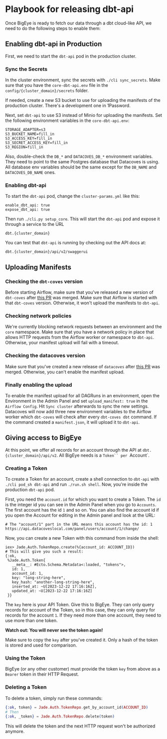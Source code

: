 # Playbook for releasing dbt-api

Once BigEye is ready to fetch our data through a dbt cloud-like API, we need to do the following steps to enable them:

## Enabling dbt-api in Production
First, we need to start the `dbt-api` pod in the production cluster.

### Sync the Secrets

In the cluster environment, sync the secrets with `./cli sync_secrets`. Make sure that you have the `core-dbt-api.env` file in the `config/{cluster_domain}/secrets` folder.

If needed, create a new S3 bucket to use for uploading the manifests of the production cluster. There's a development one in 1Password.

Next, set `dbt-api` to use S3 instead of Minio for uploading the manifests. Set the following environment variables in the `core-dbt-api.env`:

```
STORAGE_ADAPTER=s3
S3_BUCKET_NAME=fill_in
S3_ACCESS_KEY=fill_in
S3_SECRET_ACCESS_KEY=fill_in
S3_REGION=fill_in
```

Also, double-check the `DB_*` and `DATACOVES_DB_*` environment variables. They need to point to the same Postgres database that Datacoves is using. All database env variables should be the same except for the `DB_NAME` and `DATACOVES_DB_NAME` ones.

### Enabling dbt-api

To start the `dbt-api` pod, change the `cluster-params.yml` like this:

```
enable_dbt_api: true
expose_dbt_api: true
```

Then run `./cli.py setup_core`. This will start the `dbt-api` pod and expose it through a service to the URL

```
dbt.{cluster_domain}
```

You can test that `dbt-api` is running by checking out the API docs at:

```
dbt.{cluster_domain}/api/v2/swaggerui
```

## Uploading Manifests

### Checking the `dbt-coves` version

Before starting Airflow, make sure that you've released a new version of `dbt-coves` after [this PR](https://github.com/datacoves/dbt-coves/pull/427) was merged. Make sure that Airflow is started with that `dbt-coves` version. Otherwise, it won't upload the manifests to `dbt-api`.

### Checking network policies

We're currently blocking network requests between an environment and the `core` namespace. Make sure that you have a network policy in place that allows HTTP requests from the Airflow worker or namespace to `dbt-api`. Otherwise, your manifest upload will fail with a timeout.

### Checking the datacoves version

Make sure that you've created a new release of `datacoves` after [this PR](https://github.com/datacoves/datacoves/pull/413) was merged. Otherwise, you can't enable the manifest upload.

### Finally enabling the upload

To enable the manifest upload for all DAGRuns in an environment, open the Environment in the Admin Panel and set `upload_manifest: true` in the `Airflow Config`. Hit `Sync cluster` afterwards to sync the new settings. Datacoves will now add three new environment variables to the Airflow worker which `dbt-coves` will check after every `dbt-coves dbt` command. If the command created a `manifest.json`, it will upload it to `dbt-api`.

## Giving access to BigEye

At this point, we offer all records for an account through the API at `dbt.{cluster_domain}/api/v2`. All BigEye needs is a `Token`` per `Account`.

### Creating a Token

To create a Token for an account, create a shell connection to `dbt-api` with `./cli pod_sh dbt-api` and run `./run.sh shell`. Now, you're inside the production `dbt-api` pod.

First, you need the `account.id` for which you want to create a Token. The `id` is the integer id you can see in the Admin Panel when you go to `Accounts`. The first account has the id `1` and so on. You can also find the account id if you open the Account for editing in the Admin panel and look at the URL:

```
# The "account/1" part in the URL means this account has the id: 1
https://api.datacoveslocal.com/panel/users/account/1/change/
```

Now, you can create a new Token with this command from inside the shell:

```
iex> Jade.Auth.TokenRepo.create(%{account_id: ACCOUNT_ID})
# This will give you such a result:
{:ok,
 %Jade.Auth.Token{
   __meta__: #Ecto.Schema.Metadata<:loaded, "tokens">,
   id: 1,
   account_id: 1,
   key: "long-string-here",
   key_hash: "another-long-string-here",
   inserted_at: ~U[2023-12-22 17:16:16Z],
   updated_at: ~U[2023-12-22 17:16:16Z]
 }}
```

The `key` here is your API Token. Give this to BigEye. They can only query records for account of the Token, so in this case, they can only query for records for the account `1`. If they need more than one account, they need to use more than one token.

**Watch out: You will never see the token again!**

Make sure to copy the `key` after you've created it. Only a hash of the token is stored and used for comparison.

### Using the Token

BigEye (or any other customer) must provide the token `key` from above as a `Bearer` token in their HTTP Request.


### Deleting a Token

To delete a token, simply run these commands:

```elixir
{:ok, token} = Jade.Auth.TokenRepo.get_by_account_id(ACCOUNT_ID)
# Then
{:ok, _token} = Jade.Auth.TokenRepo.delete(token)
```

This will delete the token and the next HTTP request won't be authorized anymore.